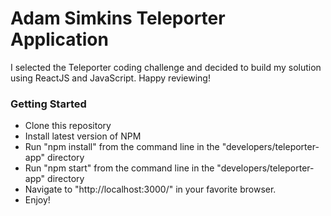 # Adam Simkins Teleporter Application

I selected the Teleporter coding challenge and decided to build my solution using ReactJS and JavaScript.  Happy reviewing!  



### Getting Started
  
- Clone this repository
- Install latest version of NPM 
- Run "npm install" from the command line in the "developers/teleporter-app" directory
- Run "npm start" from the command line in the "developers/teleporter-app" directory
- Navigate to "http://localhost:3000/" in your favorite browser.
- Enjoy!